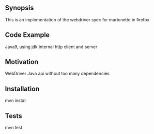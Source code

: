 ## Synopsis
This is an implementation of the webdriver spec for marionette in firefox
## Code Example
Java9, using jdk.internal http client and server
## Motivation
WebDriver Java api without too many dependencies
## Installation
mvn install
## Tests
mvn test
